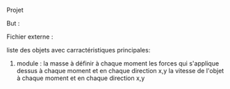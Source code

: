  Projet

But :

Fichier externe :

liste des objets avec carractéristiques principales:

1) module :
la masse à définir à chaque moment
les forces qui s'applique dessus à chaque moment et en chaque direction x,y
la vitesse de l'objet à chaque moment et en chaque direction x,y

